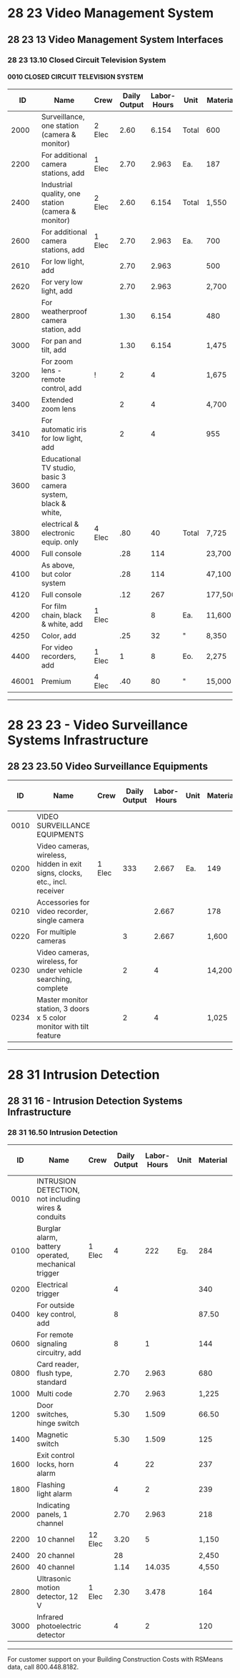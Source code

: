 # 28 23 Video Management System
## 28 23 13 Video Management System Interfaces
### 28 23 13.10 Closed Circuit Television System

#### 0010 CLOSED CIRCUIT TELEVISION SYSTEM

| ID   | Name                                                                 | Crew    | Daily Output | Labor-Hours | Unit   | Material | Labor | Equipment | Total  | Total Incl O&P |
|------|----------------------------------------------------------------------|---------|--------------|-------------|--------|----------|-------|-----------|--------|----------------|
| 2000 | Surveillance, one station (camera & monitor)                         | 2 Elec  | 2.60         | 6.154       | Total  | 600      | 405   |           | 1,005  | 1,275          |
| 2200 | For additional camera stations, add                                  | 1 Elec  | 2.70         | 2.963       | Ea.    | 187      | 196   |           | 383    | 500            |
| 2400 | Industrial quality, one station (camera & monitor)                   | 2 Elec  | 2.60         | 6.154       | Total  | 1,550    | 405   |           | 1,955  | 2,300          |
| 2600 | For additional camera stations, add                                  | 1 Elec  | 2.70         | 2.963       | Ea.    | 700      | 196   |           | 896    | 1,050          |
| 2610 | For low light, add                                                   |         | 2.70         | 2.963       |        | 500      | 196   |           | 696    | 840            |
| 2620 | For very low light, add                                              |         | 2.70         | 2.963       |        | 2,700    | 196   |           | 2,896  | 3,250          |
| 2800 | For weatherproof camera station, add                                 |         | 1.30         | 6.154       |        | 480      | 405   |           | 885    | 1,125          |
| 3000 | For pan and tilt, add                                                |         | 1.30         | 6.154       |        | 1,475    | 405   |           | 1,880  | 2,200          |
| 3200 | For zoom lens - remote control, add                                  | !       | 2            | 4           |        | 1,675    | 265   |           | 1,940  | 2,250          |
| 3400 | Extended zoom lens                                                   |         | 2            | 4           |        | 4,700    | 265   |           | 4,965  | 5,575          |
| 3410 | For automatic iris for low light, add                                |         | 2            | 4           |        | 955      | 265   |           | 1,220  | 1,450          |
| 3600 | Educational TV studio, basic 3 camera system, black & white,         |         |              |             |        |          |       |           |        |                |
| 3800 | electrical & electronic equip. only                                  | 4 Elec  | .80          | 40          | Total  | 7,725    | 2,650 |           | 10,375 | 12,400         |
| 4000 | Full console                                                         |         | .28          | 114         |        | 23,700   | 7,575 |           | 31,275 | 37,300         |
| 4100 | As above, but color system                                           |         | .28          | 114         |        | 47,100   | 7,575 |           | 54,675 | 63,000         |
| 4120 | Full console                                                         |         | .12          | 267         |        | 177,500  | 17,700|           | 195,200| 221,000        |
| 4200 | For film chain, black & white, add                                   | 1 Elec  |              | 8           | Ea.    | 11,600   | 530   |           | 12,130 | 13,600         |
| 4250 | Color, add                                                           |         | .25          | 32          | "      | 8,350    | 2,125 |           | 10,475 | 12,300         |
| 4400 | For video recorders, add                                             | 1 Elec  | 1            | 8           | Eo.    | 2,275    | 530   |           | 2,805  | 3,275          |
| 46001| Premium                                                              | 4 Elec  | .40          | 80          | "      | 15,000   | 5,300 |           | 20,300 | 24,400         |

---

# 28 23 23 - Video Surveillance Systems Infrastructure
## 28 23 23.50 Video Surveillance Equipments

| ID   | Name                                                                 | Crew    | Daily Output | Labor-Hours | Unit   | Material | Labor | Equipment | Total  | Total Incl O&P |
|------|----------------------------------------------------------------------|---------|--------------|-------------|--------|----------|-------|-----------|--------|----------------|
| 0010 | VIDEO SURVEILLANCE EQUIPMENTS                                        |         |              |             |        |          |       |           |        |                |
| 0200 | Video cameras, wireless, hidden in exit signs, clocks, etc., incl. receiver | 1 Elec  | 333          | 2.667       | Ea.    | 149      | 177   |           | 326    | 425            |
| 0210 | Accessories for video recorder, single camera                        |         |              | 2.667       |        | 178      | 177   |           | 355    | 460            |
| 0220 | For multiple cameras                                                 |         | 3            | 2.667       |        | 1,600    | 177   |           | 1,777  | 2,000          |
| 0230 | Video cameras, wireless, for under vehicle searching, complete       |         | 2            | 4           |        | 14,200   | 265   |           | 14,465 | 16,000         |
| 0234 | Master monitor station, 3 doors x 5 color monitor with tilt feature  |         | 2            | 4           |        | 1,025    | 265   |           | 1,290  | 1,525          |

---

# 28 31 Intrusion Detection
## 28 31 16 - Intrusion Detection Systems Infrastructure
### 28 31 16.50 Intrusion Detection

| ID   | Name                                                                 | Crew    | Daily Output | Labor-Hours | Unit   | Material | Labor | Equipment | Total  | Total Incl O&P |
|------|----------------------------------------------------------------------|---------|--------------|-------------|--------|----------|-------|-----------|--------|----------------|
| 0010 | INTRUSION DETECTION, not including wires & conduits                  |         |              |             |        |          |       |           |        |                |
| 0100 | Burglar alarm, battery operated, mechanical trigger                  | 1 Elec  | 4            | 222         | Eg.    | 284      | 132   |           | 416    | 505            |
| 0200 | Electrical trigger                                                   |         | 4            |             |        | 340      | 132   |           | 472    | 565            |
| 0400 | For outside key control, add                                         |         | 8            |             |        | 87.50    | 66    |           | 153.50 | 195            |
| 0600 | For remote signaling circuitry, add                                  |         | 8            | 1           |        | 144      | 66    |           | 210    | 258            |
| 0800 | Card reader, flush type, standard                                    |         | 2.70         | 2.963       |        | 680      | 196   |           | 876    | 1,050          |
| 1000 | Multi code                                                           |         | 2.70         | 2.963       |        | 1,225    | 196   |           | 1,421  | 1,650          |
| 1200 | Door switches, hinge switch                                          |         | 5.30         | 1.509       |        | 66.50    | 100   |           | 166.50 | 222            |
| 1400 | Magnetic switch                                                      |         | 5.30         | 1.509       |        | 125      | 100   |           | 225    | 286            |
| 1600 | Exit control locks, horn alarm                                       |         | 4            | 22          |        | 237      | 132   |           | 369    | 460            |
| 1800 | Flashing light alarm                                                 |         | 4            | 2           |        | 239      | 132   |           | 371    | 460            |
| 2000 | Indicating panels, 1 channel                                         |         | 2.70         | 2.963       |        | 218      | 196   |           | 414    | 530            |
| 2200 | 10 channel                                                           | 12 Elec | 3.20         | 5           |        | 1,150    | 330   |           | 1,480  | 1,775          |
| 2400 | 20 channel                                                           |         | 28           |             |        | 2,450    | 530   |           | 2,980  | 3,475          |
| 2600 | 40 channel                                                           |         | 1.14         | 14.035      |        | 4,550    | 930   |           | 5,480  | 6,375          |
| 2800 | Ultrasonic motion detector, 12 V                                     | 1 Elec  | 2.30         | 3.478       |        | 164      | 230   |           | 394    | 520            |
| 3000 | Infrared photoelectric detector                                      |         | 4            | 2           |        | 120      | 132   |           | 252    | 330            |

---

For customer support on your Building Construction Costs with RSMeans data, call 800.448.8182.